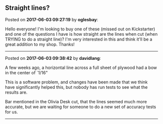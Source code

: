 ## Straight lines?
Posted on **2017-06-03 09:27:19** by **oglesbay**:

Hello everyone! I'm looking to buy one of these (missed out on Kickstarter) and one of the questions I have is how straight are the lines when cut (when TRYING to do a straight line)? I'm very interested in this and think it'll be a great addition to my shop. Thanks!

---

Posted on **2017-06-03 09:38:42** by **davidlang**:

A few weeks ago, a horizontal line across a full sheet of plywood had a bow in the center of `1/16"



This is a software problem, and changes have been made that we think have significantly helped this, but nobody has run tests to see what the results are.



Bar mentioned in the Olivia Desk cut, that the lines seemed much more accurate, but we are waiting for someone to do a new set of accuracy tests for us.

---

